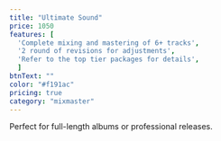 ```yaml
---
title: "Ultimate Sound"
price: 1050
features: [
  'Complete mixing and mastering of 6+ tracks', 
  '2 round of revisions for adjustments',
  'Refer to the top tier packages for details', 
  ]
btnText: ""
color: "#f191ac"
pricing: true
category: "mixmaster"
---
```


Perfect for full-length albums or professional releases.